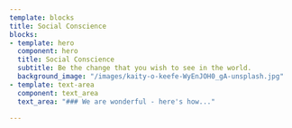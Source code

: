 ```yaml
---
template: blocks
title: Social Conscience
blocks:
- template: hero
  component: hero
  title: Social Conscience
  subtitle: Be the change that you wish to see in the world.
  background_image: "/images/kaity-o-keefe-WyEnJOH0_gA-unsplash.jpg"
- template: text-area
  component: text_area
  text_area: "### We are wonderful - here's how..."

---
```

